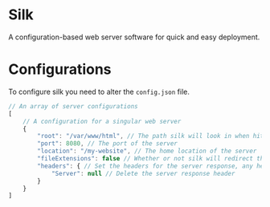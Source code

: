 # Silk

A configuration-based web server software for quick and easy deployment.

# Configurations

To configure silk you need to alter the `config.json` file.

```javascript
// An array of server configurations
[
    // A configuration for a singular web server
    {
        "root": "/var/www/html", // The path silk will look in when hitting the server route
        "port": 8080, // The port of the server
        "location": "/my-website", // The home location of the server
        "fileExtensions": false // Whether or not silk will redirect the user if there is a file extension included in the url (E.G: /page.html -> /page)
        "headers": { // Set the headers for the server response, any header that is null will delete the response header
            "Server": null // Delete the server response header
        }
    }
]
```

